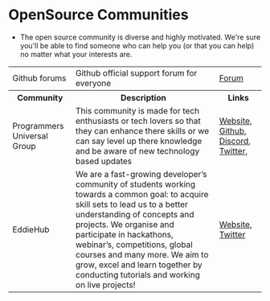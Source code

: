 # OpenSource Communities
- The open source community is diverse and highly motivated. We're sure you'll be able to find someone who can help you (or that you can help) no matter what your interests are.

<table>
  <tr>
    <td>Github forums</td>
    <td>Github official support forum for everyone</td>
    <td><a href="https://github.community/">Forum</a></td>
  </tr>
  <tr>
    <th>Community</th>
    <th>Description</th>
    <th>Links</th>
  </tr>
  <tr>
    <td>Programmers Universal Group</td>
    <td>This community is made for tech enthusiasts or tech lovers so that they can enhance there skills or we can say level up there knowledge and be aware of new technology based updates</td>
    <td> <a href="https://www.pugroups.in/">Website</a>, <a href="http://github.eddiehub.org/">Github</a>, <a href="http://discord.pugroups.in/">Discord</a>, <a href="https://twitter.com/PUGroups">Twitter</a>, </td>
  </tr>
  <tr>
    <td>EddieHub</td>
    <td>We are a fast-growing developer’s community of students working towards a common goal: to acquire skill sets to lead us to a better understanding of concepts and projects. We organise and participate in hackathons, webinar’s, competitions, global courses and many more. We aim to grow, excel and learn together by conducting tutorials and working on live projects!</td>
    <td> <a href="https://developerstudentcommunity.co/">Website</a>, <a href="https://twitter.com/DevStuCom">Twitter</a> </td>
  </tr>
</table>
